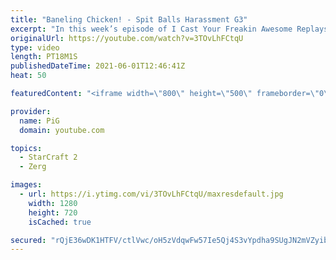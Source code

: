 ```yaml
---
title: "Baneling Chicken! - Spit Balls Harassment G3"
excerpt: "In this week’s episode of I Cast Your Freakin Awesome Replays (ICYFAR) players sent in their replays where they tried to harass their opponent as much as possible.  NEW ICYFAR CHALLENGE: \"I love the smell of napalm in the morning\" - Bomb your opponent's to the stone age with control over the skies! Send"
originalUrl: https://youtube.com/watch?v=3TOvLhFCtqU
type: video
length: PT18M1S
publishedDateTime: 2021-06-01T12:46:41Z
heat: 50

featuredContent: "<iframe width=\"800\" height=\"500\" frameborder=\"0\" src=\"https://www.youtube.com/embed/3TOvLhFCtqU\" allow=\"accelerometer; autoplay; encrypted-media; gyroscope; picture-in-picture\" allowfullscreen></iframe>"

provider:
  name: PiG
  domain: youtube.com

topics:
  - StarCraft 2
  - Zerg

images:
  - url: https://i.ytimg.com/vi/3TOvLhFCtqU/maxresdefault.jpg
    width: 1280
    height: 720
    isCached: true

secured: "rQjE36wDK1HTFV/ctlVwc/oH5zVdqwFw57Ie5Qj4S3vYpdha9SUgJN2mVZyibBjToreP/8dH6QzKYPWMPhEkutbtrGUGI/919pmn13CRT+D3ZAkVtWrQXlU0XyIJ/XDuOscva2SqyqBBLFT83W6fjiiOXrOxdTx3dLm7nyzLAy1iy6LHh9Ij1dSpR2VLj44MK09sAdnu5JxrrHKej1o8W7O05gaWyQ7bkVkNGQxB9HEgnH1x+O6pU+Z+md7/6xHMwKglGRyHYjMSV6FyReOunbXnOCmaRd6zO+I5SUtgwpGbT5oM2XDEtTV8sT0rWLoO8cpqlB6k8m+UttLGrjMgnG6S0HZwibMxsjXqLydCbq83PwB1oNlV9s7qvDOMzEkWOOp0AeTTVmXuRISSVFQYJhI5snEZN/qpz6PcqYEfPYA=;C7fG7jmx1WMvdUaAsPgZFA=="
---
```



